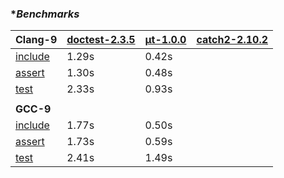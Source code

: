 ### **Benchmarks*

| **Clang-9** | [doctest-2.3.5](https://github.com/onqtam/doctest/blob/master/doctest/doctest.h) | [μt-1.0.0](https://github.com/boost-experimental/ut/blob/master/include/boost/ut.hpp) |[catch2-2.10.2](https://github.com/catchorg/Catch2/releases/download/v2.10.2/catch.hpp) |
| ------- | ----- | ----- | ----- |
| [include](https://github.com/cpp-testing/ut-benchmark) | 1.29s | 0.42s | |
| [assert](https://github.com/cpp-testing/ut-benchmark)  | 1.30s | 0.48s | |
| [test](https://github.com/cpp-testing/ut-benchmark)    | 2.33s | 0.93s | |
|                                                        |       |       | |
| **GCC-9**   |                                              |       |       | |
| [include](https://github.com/cpp-testing/ut-benchmark) | 1.77s | 0.50s | |
| [assert](https://github.com/cpp-testing/ut-benchmark)  | 1.73s | 0.59s | |
| [test](https://github.com/cpp-testing/ut-benchmark)    | 2.41s | 1.49s | |
